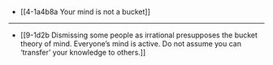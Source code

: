 - [[4-1a4b8a Your mind is not a bucket]]
---
- [[9-1d2b Dismissing some people as irrational presupposes the bucket theory of mind. Everyone’s mind is active. Do not assume you can ‘transfer’ your knowledge to others.]]
